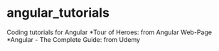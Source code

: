 # angular_tutorials
Coding tutorials for Angular
*Tour of Heroes: from Angular Web-Page
*Angular - The Complete Guide: from Udemy
